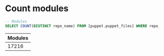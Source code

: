 # Count modules

```sql
-- Modules
SELECT COUNT(DISTINCT repo_name) FROM [puppet.puppet_files] WHERE repo_name NOT LIKE '%boxen%'

```

| Modules |
|---------|
| 17216   |

